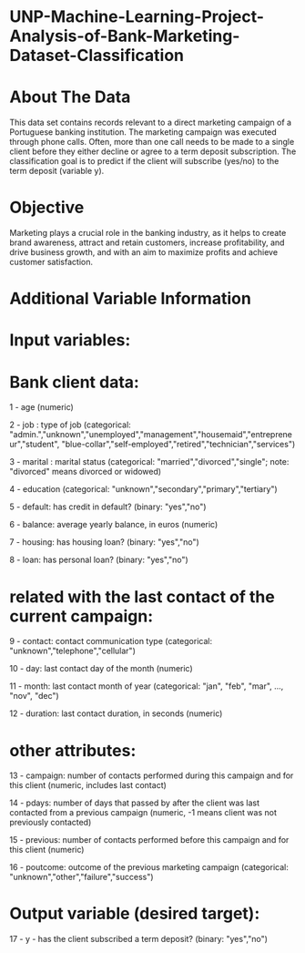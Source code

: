 # UNP-Machine-Learning-Project-Analysis-of-Bank-Marketing-Dataset-Classification

# About The Data

This data set contains records relevant to a direct marketing campaign of a Portuguese banking
institution. The marketing campaign was executed through phone calls. Often, more than one call
needs to be made to a single client before they either decline or agree to a term deposit
subscription. The classification goal is to predict if the client will subscribe (yes/no) to the term
deposit (variable y).

# Objective

Marketing plays a crucial role in the banking industry, as it helps to create brand awareness, attract
and retain customers, increase profitability, and drive business growth, and with an aim to
maximize profits and achieve customer satisfaction.

# Additional Variable Information
# Input variables:
   # Bank client data:
   1 - age (numeric)
   
   2 - job : type of job (categorical: "admin.","unknown","unemployed","management","housemaid","entrepreneur","student",
                                       "blue-collar","self-employed","retired","technician","services") 
                                       
   3 - marital : marital status (categorical: "married","divorced","single"; note: "divorced" means divorced or widowed)
   
   4 - education (categorical: "unknown","secondary","primary","tertiary")
   
   5 - default: has credit in default? (binary: "yes","no")
   
   6 - balance: average yearly balance, in euros (numeric) 
   
   7 - housing: has housing loan? (binary: "yes","no")
   
   8 - loan: has personal loan? (binary: "yes","no")
   
   # related with the last contact of the current campaign:
   
   9 - contact: contact communication type (categorical: "unknown","telephone","cellular")
   
  10 - day: last contact day of the month (numeric)
  
  11 - month: last contact month of year (categorical: "jan", "feb", "mar", ..., "nov", "dec")
  
  12 - duration: last contact duration, in seconds (numeric)
  
   # other attributes:
  13 - campaign: number of contacts performed during this campaign and for this client (numeric, includes last contact)
  
  14 - pdays: number of days that passed by after the client was last contacted from a previous campaign (numeric, -1 means client was not previously contacted)
  
  15 - previous: number of contacts performed before this campaign and for this client (numeric)
  
  16 - poutcome: outcome of the previous marketing campaign (categorical: "unknown","other","failure","success")
  

  # Output variable (desired target):
  
  17 - y - has the client subscribed a term deposit? (binary: "yes","no")
